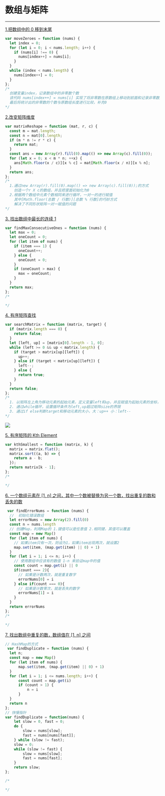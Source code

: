 # 数组与矩阵

<hr/>

[1.把数组中的 0 移到末尾](https://leetcode-cn.com/problems/move-zeroes/)

```javascript
var moveZeroes = function (nums) {
  let index = 0;
  for (let i = 0; i < nums.length; i++) {
    if (nums[i] !== 0) {
      nums[index++] = nums[i];
    }
  }
  while (index < nums.length) {
    nums[index++] = 0;
  }
};
/* 
  创建变量index，记录数组中的非零数个数
  该代码 nums[index++] = nums[i] 实现了将非零数在原数组上移动到前面和记录非零数的个数
  最后将统计出的非零数的个数与原数组长度进行比较，补充0
*/
```

[2.改变矩阵维度](https://leetcode-cn.com/problems/reshape-the-matrix/description/)

```javascript
var matrixReshape = function (mat, r, c) {
  const m = mat.length;
  const n = mat[0].length;
  if (m * n != r * c) {
    return mat;
  }
  const ans = new Array(r).fill(0).map(() => new Array(c).fill(0));
  for (let x = 0; x < m * n; ++x) {
    ans[Math.floor(x / c)][x % c] = mat[Math.floor(x / n)][x % n];
  }
  return ans;
};
/* 
  1.通过new Array(r).fill(0).map(() => new Array(c).fill(0));的方式
    创造一个r X c的数组，并且把里面初始化为0
  2.根据两个数组中元素个数相同来进行循环，一对一的进行赋值
    其中[Math.floor(总数 / 行数)][总数 % 行数]的巧妙方式
    解决了不同形状矩阵一对一赋值的问题
*/
```

[3. 找出数组中最长的连续 1](https://leetcode-cn.com/problems/max-consecutive-ones/description/)

```javascript
var findMaxConsecutiveOnes = function (nums) {
  let max = 0;
  let oneCount = 0;
  for (let item of nums) {
    if (item === 1) {
      oneCount++;
    } else {
      oneCount = 0;
    }
    if (oneCount > max) {
      max = oneCount;
    }
  }
  return max;
};
/* 

*/
```

[4. 有序矩阵查找](https://leetcode-cn.com/problems/search-a-2d-matrix-ii/description/)

```javascript
var searchMatrix = function (matrix, target) {
  if (matrix.length === 0) {
    return false;
  }
  let [left, up] = [matrix[0].length - 1, 0];
  while (left >= 0 && up < matrix.length) {
    if (target > matrix[up][left]) {
      up++;
    } else if (target < matrix[up][left]) {
      left--;
    } else {
      return true;
    }
  }
  return false;
};
/* 
  1. 以矩阵左上角为移动元素的起始元素，定义变量left和up，并且赋值为起始元素的坐标，
  2. 通过while循环，设置循环条件为left,up超过矩阵size的界限
  3. 通过if else判断target和移动元素的大小，大：up++ 小：left--
*/
```
<img src="https://pic.leetcode-cn.com/1602309177-SsaQGG-image.png" >

[5. 有序矩阵的 Kth Element](https://leetcode-cn.com/problems/kth-smallest-element-in-a-sorted-matrix/description/)

```javascript
var kthSmallest = function (matrix, k) {
  matrix = matrix.flat();
  matrix.sort((a, b) => {
    return a - b;
  });
  return matrix[k - 1];
};
/* 

*/
```

[6. 一个数组元素在 [1, n] 之间，其中一个数被替换为另一个数，找出重复的数和丢失的数](https://leetcode-cn.com/problems/set-mismatch/description/)

```javascript
 var findErrorNums = function (nums) {
  //  初始化错误数组
  let errorNums = new Array(2).fill(0)
  const n = nums.length
  // 创建Map，利用Map的 1.键值可以是任意值 2.相同键，其值可以覆盖
  const map = new Map()
  for (let item of nums) {
    // 如果item只有一次，则设为1，如果item出现两次，就设置2
    map.set(item, (map.get(item) || 0) + 1)
  }
  for (let i = 1; i <= n; i++) {
    // 使用数组中应该有的数值 1-n 来验证map中的值
    const count = map.get(i) || 0
    if(count === 2){
      // 如果是计数两次，就是重复数字
      errorNums[0] = i
    } else if(count === 0){
      // 如果是计数零次，就是丢失的数字
      errorNums[1] = i
    }
  }
  return errorNums
};
/* 

*/
```

[7. 找出数组中重复的数，数组值在 [1, n] 之间](https://leetcode-cn.com/problems/find-the-duplicate-number/description/)

```javascript
// HashMap的方式
 var findDuplicate = function (nums) {
  let n;
  const map = new Map()
  for (let item of nums) {
      map.set(item, (map.get(item) || 0) + 1)
  }
  for (let i = 1; i <= nums.length; i++) {
      const count = map.get(i)
      if (count > 1) {
          n = i
      }
  }
  return n
};
// 快慢指针
var findDuplicate = function(nums) {
    let slow = 0, fast = 0;
    do {
        slow = nums[slow];
        fast = nums[nums[fast]];
    } while (slow != fast);
    slow = 0;
    while (slow != fast) {
        slow = nums[slow];
        fast = nums[fast];
    }
    return slow;
};

/* 

*/
```